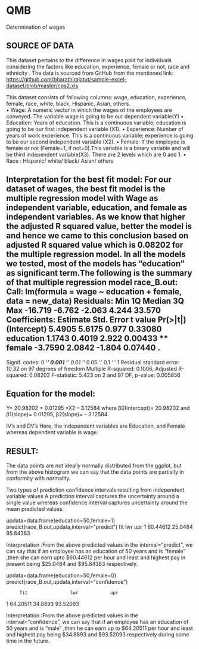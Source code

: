 # QMB
Determination of wages

## **SOURCE OF DATA**

This dataset pertains to the difference in wages paid for individuals considering the factors like education, experience, female or not, race and ethnicity . 
The data is sourced from GitHub from the mentioned link: https://github.com/bharathirajatut/sample-excel-dataset/blob/master/cps2.xls


This dataset consists of following columns: wage, education, experience, female, race, white, black, Hispanic, Asian, others.  
•	Wage:  A numeric vector in which the wages of the employees are conveyed.
The variable wage is going to be our dependent variable(Y)
•	Education: Years of education. This is a continuous variable; education is going to be our first independent variable (X1).
•	Experience: Number of years of work experience. This is a continuous variable; experience is going to be our second independent variable (X2).
•	Female: If the employee is female or not (Female=1, if not=0).This variable is a binary variable and will be third independent variable(X3). There are 2 levels which are 0 and 1.
•	Race : Hispanic/ white/ black/ Asian/ others


Interpretation for the best fit model: 
For our dataset of wages, the best fit model is the multiple regression model with Wage as independent variable, education, and female as independent variables. As we know that higher the adjusted R squared value, better the model is and hence we came to this conclusion based on adjusted R squared value which is 0.08202 for the multiple regression model. In all the models we tested, most of the models has “education” as significant term.The following is the summary of that multiple regression model race_B.out:
Call:
lm(formula = wage ~ education + female, data = new_data)
Residuals:
    Min      1Q  Median      3Q     Max 
-16.719  -6.762  -2.063   4.244  33.570 
Coefficients:
            Estimate Std. Error t value Pr(>|t|)   
(Intercept)   5.4905     5.6175   0.977  0.33080   
education     1.1743     0.4019   2.922  0.00433 **
female       -3.7590     2.0842  -1.804  0.07440 . 
---
Signif. codes:  0 ‘***’ 0.001 ‘**’ 0.01 ‘*’ 0.05 ‘.’ 0.1 ‘ ’ 1
Residual standard error: 10.32 on 97 degrees of freedom
Multiple R-squared:  0.1006,	Adjusted R-squared:  0.08202 
F-statistic: 5.423 on 2 and 97 DF,  p-value: 0.005856

## Equation for the model: 
Y= 20.98202 + 0.01295 *X2 – 3.12584
where  β0(intercept)= 20.98202 and β1(slope)= 0.01295, β2(slope)= – 3.12584

IV’s and DV’s
Here, the independent variables are Education, and Female whereas dependent variable is wage.

## **RESULT:**
 
The data points are not ideally normally distributed from the ggplot, but from the above histogram we can say that the data points are partially in conformity with normality.


Two types of prediction confidence intervals resulting from independent variable values
A prediction interval captures the uncertainty around a single value whereas confidence interval captures uncertainty around the mean predicted values.

updata=data.frame(education=50,female=1)
predict(race_B.out,updata,interval="predict")
   fit                 lwr      upr
1 60.44612 25.0484 95.84383

Interpretation :From the above predicted values in the interval=”predict”, we can say that if an employee has an education of 50 years and is “female” ,then she can earn upto $60.44612 per hour and least and highest pay in present being $25.0484 and $95.84383 respectively.

updata=data.frame(education=50,female=0)
predict(race_B.out,updata,interval="confidence")

         fit                lwr            upr
1 64.20511    34.8893      93.52093

Interpretation :From the above predicted values in the interval=”confidence”, we can say that if an employee has an education of 50 years and is “male” ,then he can earn up to  $64.20511    per hour and least and highest pay being $34.8893 and $93.52093 respectively during some time in the future.





